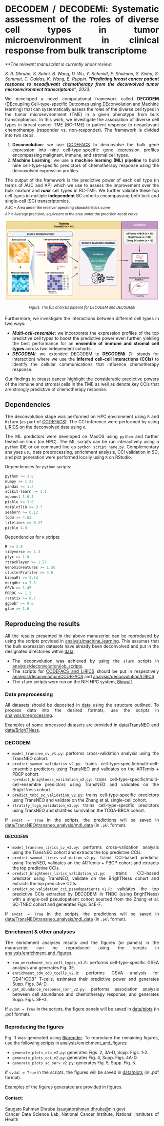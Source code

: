 <div align="justify">

# DECODEM / DECODEMi: Systematic assessment of the roles of diverse cell types in tumor microenvironment in clinical response from bulk transcriptome  

<i>
**The relevant manuscript is currently under review:   

S. R. Dhruba, S. Sahni, B. Wang, D. Wu, Y. Schmidt, E. Shulman, S. Sinha, S. Sammut, C. Caldas, K. Wang, E. Ruppin. <b>"Predicting breast cancer patient response to neoadjuvant chemotherapy from the deconvolved tumor microenvironment transcriptome"</b>, 2023.  
</i>

We developed a novel computational framework called **DECODEM** (<ins>DE</ins>coupling <ins>C</ins>ell-type-specific <ins>O</ins>utcomes using <ins>DE</ins>convolution and <ins>M</ins>achine learning) that can systematically assess the roles of the diverse cell types in the tumor microenvironment (TME) in a given phenotype from bulk transcriptomics. In this work, we investigate the association of diverse cell types in breast cancer TME (BC-TME) to patient response to neoadjuvant chemotherapy (responder vs. non-responder). The framework is divided into two steps:  

1. **Deconvolution**: we use [CODEFACS](https://github.com/ruppinlab/CODEFACS/) to deconvolve the bulk gene expression into nine cell-type-specific gene expression profiles encompassing malignant, immune, and stromal cell types.  
2. **Machine Learning**: we use a **machine learning (ML) pipeline** to build nine cell-type-specific predictors of chemotherapy response using the deconvolved expression profiles.    

The output of the framework is the predictive power of each cell type (in terms of AUC and AP) which we use to assess the improvement over the bulk mixture and ***rank*** cell types in BC-TME. We further validate these top cell types in multiple **independent** BC cohorts encompassing both bulk and single-cell (SC) transcriptomics.  
<sub>
AUC = Area under the receiver operating characteristics curve  
AP = Average precision, equivalent to the area under the precision-recall curve  
</sub>  

![DECODEM](figures/Fig1_DECODEM_v2.png)  
<p align="center"><sup><i>
Figure: The full analysis pipeline for DECODEM and DECODEMi
</i></sup></p>  

  
Furthermore, we investigate the interactions between different cell types in two ways:  
* <b><i>Multi-cell-ensemble</i></b>: we incorporate the expression profiles of the top predictive cell types to boost the predictive power even further, yielding the best performance for an <b>ensemble of immune and stromal cell types</b> across two independent cohorts.  
* <b><i>DECODEMi</i></b>: we extended DECODEM to **DECODEMi** ('i' stands for interaction) where we use the <b>inferred cell-cell interactions (CCIs)</b> to identify the cellular communications that influence chemotherapy response.  

Our findings in breast cancer highlight the considerable predictive powers of the immune and stromal cells in the TME as well as denote key CCIs that are strongly predictive of chemotherapy response.  


## Dependencies  
The deconvolution stage was performed on HPC environment using `R` and `Rslurm` (as part of [CODEFACS](https://github.com/ruppinlab/CODEFACS/)). The CCI inference were performed by using [LIRICS](https://github.com/ruppinlab/CODEFACS/) on the deconvolved data using `R`.  

The ML predictors were developed on MacOS using `python` and further tested on linux (on HPC). The ML scripts can be run interactively using a `python` IDE or on command line as `python script_name.py`. Complementary analyses *i.e.*, data preprocessing, enrichment analysis, CCI validation in SC, and plot generation were performed locally using `R` on RStudio.  

Dependencies for `python` scripts:  
```python
python >= 3.8  
numpy >= 1.23   
pandas >= 1.4  
scikit-learn >= 1.1  
xgboost 1.6.1
pickle >= 3.0  
matplotlib >= 3.7
seaborn >= 0.12
tqdm >= 4.63  
lifelines >= 0.27  
pickle 4.0  
```  
  
Dependencies for `R` scripts:  
```R
R >= 3.6  
tidyverse >= 1.3  
plyr >= 1.8
rtracklayer >= 1.57  
GenomicFeatures >= 1.50
clusterProfiler >= 4.6  
biomaRt >= 2.54  
msigdbr >= 7.5  
GSVA >= 1.45  
PRROC >= 1.3  
rstatix >= 0.7  
ggpubr >= 0.6  
glue >= 1.6  
```


## Reproducing the results
All the results presented in the above manuscript can be reproduced by using the scripts provided in [analysis/machine_learning](analysis/machine_learning/). This assumes that the bulk expression datasets have already been deconvolved and put in the designated directories within [data](data/).  

- The deconvolution was achieved by using the `slurm` scripts in [analysis/deconvolution/job_scripts](analysis/deconvolution/job_scripts/).  
- The scripts for [CODEFACS and LIRICS](https://github.com/ruppinlab/CODEFACS/) should be put in respectively [analysis/deconvolution/CODEFACS](analysis/deconvolution/CODEFACS/) and [analysis/deconvolution/LIRICS](analysis/deconvolution/LIRICS/).  
- The `slurm` scripts were run on the NIH HPC system, [Biowulf](https://hpc.nih.gov/).   


### Data preprocessing  
All datasets should be deposited in [data](data/) using the structure outlined. To process data into the desired formats, use the scripts in [analysis/preprocessing](analysis/preprocessing/).  

Examples of some processed datasets are provided in [data/TransNEO](data/TransNEO/) and [data/BrighTNess](data/BrighTNess/). 


### DECODEM  
- `model_transneo_cv_v1.py`: performs cross-validation analysis using the TransNEO cohort.  
- `predict_sammut_validation_v2.py`: trains cell-type-specific/multi-cell-ensemble predictors using TransNEO and validates on the ARTemis + PBCP cohort.  
-`predict_brightness_validation_v2.py`: trains cell-type-specific/multi-cell-ensemble predictors using TransNEO and validates on the BrighTNess cohort.  
- `predict_tnbc_sc_validation_v2.py`: trains cell-type-specific predictors using TransNEO and validate on the Zhang et al. single-cell cohort.  
- `stratify_tcga_validation_v3.py`: trains cell-type-specific predictors using TransNEO and stratifies survival on the TCGA-BRCA cohort. 

If `svdat = True` in the scripts, the predictions will be saved in [data/TransNEO/transneo_analysis/mdl_data](data/TransNEO/transneo_analysis/mdl_data/) (in `.pkl` format).  


#### DECODEMi  
- `model_transneo_lirics_cv_v3.py`: performs cross-validation analysis using the TransNEO cohort and extracts the top predictive CCIs.  
- `predict_sammut_lirics_validation_v2.py`: trains CCI-based predictor using TransNEO, validates on the ARTemis + PBCP cohort and extracts the top predictive CCIs.  
- `predict_brightness_lirics_validation_v2.py`: trains CCI-based predictor using TransNEO, validate on the BrighTNess cohort and extracts the top predictive CCIs.  
- `predict_sc_validation_cci_pseudopatients_v1.R`: validates the top predictive CCIs extracted by DECODEMi in TNBC (using BrighTNess) with a single-cell pseudopatient cohort sourced from the Zhang et al. SC-TNBC cohort and generates Figs. S4E-F.  

If `svdat = True` in the scripts, the predictions will be saved in [data/TransNEO/transneo_analysis/mdl_data](data/TransNEO/transneo_analysis/mdl_data/) (in `.pkl` format).  


### Enrichment & other analyses  
The enrichment analyses results and the figures (or panels) in the manuscript can be reproduced using the scripts in [analysis/enrichment_and_figures](analysis/enrichment_and_figure/).  

- `run_enrichment_top_cell_types_v3.R`: performs cell-type-specific GSEA analysis and generates Fig. 3E.
- `enrichment_cd4_cd8_tcells_v2.R`: performs GSVA analysis for CD4<sup>+</sup>/CD8<sup>+</sup> T-cells, estimates their predictive power and generates Supp. Figs. 3A-D.   
- `get_abundance_response_corr_v2.py`: performs association analysis between cell abundance and chemotherapy response, and generates Supp. Figs. 3E-G.  

If `svdat = True` in the scripts, the figure panels will be saved in [data/plots](data/plots/) (in .pdf format).  


### Reproducing the figures  
Fig. 1 was generated using [Biorender](http://biorender.com/). To reproduce the remaining figures, use the following scripts in [analysis/enrichment_and_figures](analysis/enrichment_and_figures/):  

- `generate_plots_ctp_v2.py`: generates Figs. 2, 3A-D, Supp. Figs. 1-2.  
- `generate_plots_cci_v2.py`: generates Fig. 4, Supp. Figs. 4A-D.  
- `generate_plots_sc_surv_v2.py`: generates Fig. 5, Supp. Fig. 5.  

if `svdat = True` in the scripts, the figures will be saved in [data/plots](data/plots/) (in .pdf format).  

Examples of the figures generated are provided in [figures](figures/).  
  
  
#### Contact: 
Saugato Rahman Dhruba (saugatorahman.dhruba@nih.gov)  
Cancer Data Science Lab, National Cancer Institute, National Institutes of Health  

</div>

